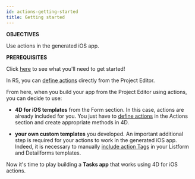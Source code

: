 ```yaml
---
id: actions-getting-started
title: Getting started
---
```


<div markdown="1" class = "objectives">

**OBJECTIVES**

Use actions in the generated iOS app.

</div>

<div markdown="1" class = "prerequisites">

**PREREQUISITES**

Click [here](prerequisites.html) to see what you'll need to get started!

</div>

In R5, you can [define actions](actions.html) directly from the Project Editor. 

From here, when you build your app from the Project Editor using actions, you can decide to use:

* **4D for iOS templates** from the Form section. In this case, actions are already included for you. You just have to [define actions](define-first-action.html) in the Actions section and create appropriate methods in 4D.

* **your own custom templates** you developed. An important additional step is required for your actions to work in the generated iOS app. Indeed, it is necessary to manually [include action Tags](action-custom-template.html) in your Listform and Detailforms templates. 

Now it's time to play building a **Tasks app** that works using 4D for iOS actions.
